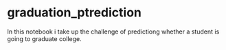 # graduation_ptrediction
In this notebook i take up the challenge of predictiong whether  a student is going to graduate college.
